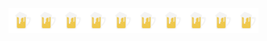 <img align="left" alt="Bere" width="40px" src="assets/Flat-Icons.com-Flat-Beer.svg" />
<img align="left" alt="Bere" width="40px" src="assets/Flat-Icons.com-Flat-Beer.svg" />
<img align="left" alt="Bere" width="40px" src="assets/Flat-Icons.com-Flat-Beer.svg" />
<img align="left" alt="Bere" width="40px" src="assets/Flat-Icons.com-Flat-Beer.svg" />
<img align="left" alt="Bere" width="40px" src="assets/Flat-Icons.com-Flat-Beer.svg" />
<img align="left" alt="Bere" width="40px" src="assets/Flat-Icons.com-Flat-Beer.svg" />
<img align="left" alt="Bere" width="40px" src="assets/Flat-Icons.com-Flat-Beer.svg" />
<img align="left" alt="Bere" width="40px" src="assets/Flat-Icons.com-Flat-Beer.svg" />
<img align="left" alt="Bere" width="40px" src="assets/Flat-Icons.com-Flat-Beer.svg" />
<img align="left" alt="Bere" width="40px" src="assets/Flat-Icons.com-Flat-Beer.svg" />
